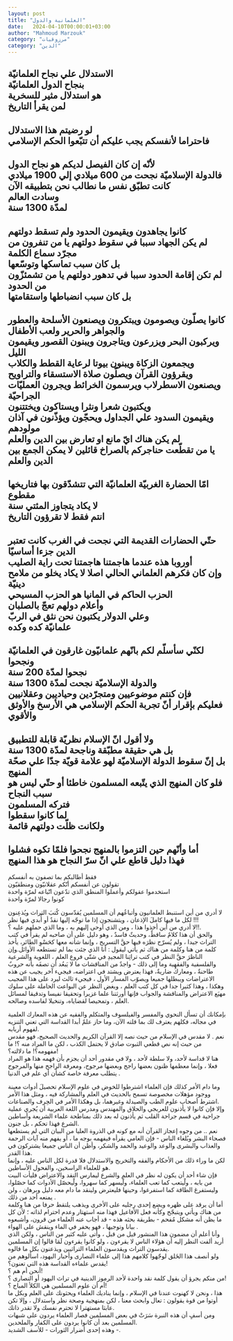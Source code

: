 ```yaml
---
layout: post
title: "العلمانية والدول"
date:   2024-04-10T00:00:01+03:00
author: "Mahmoud Marzouk"
category: "مرزوقيات"
category: "الدين"
---
```



الاستدلال علي نجاح العلمانيّة  
بنجاح الدول العلمانيّة  
هو استدلال مثير للسخرية  
لمن يقرأ التاريخ  
-------------  
لو رضيتم هذا الاستدلال  
فاحتراما لأنفسكم يجب عليكم أن تتبّعوا الحكم
الإسلامي  
-------------  
لأنّه إن كان الفيصل لديكم هو نجاح الدول  
فالدولة الإسلاميّة نجحت من 600 ميلادي إلي 1900
ميلادي  
كانت تطبّق نفس ما نطالب نحن بتطبيقه الآن  
وسادت العالم  
لمدّة 1300 سنة  
----------------  
كانوا يجاهدون ويقيمون الحدود ولم تسقط دولتهم  
لم يكن الجهاد سببا في سقوط دولتهم يا من تنفرون من مجرّد
سماع الكلمة  
بل كان سبب تماسكها وتوسّعها  
لم تكن إقامة الحدود سببا في تدهور دولتهم يا من تشمئزّون
من الحدود  
بل كان سبب انضباطها واستقامتها  
-------------  
كانوا يصلّون ويصومون ويبتكرون ويصنعون الأسلحة
والعطور  
والجواهر والحرير ولعب الأطفال  
ويركبون البحر ويزرعون ويتاجرون ويبنون القصور ويقيمون
الليل  
ويجمعون الزكاة ويبنون بيوتا لرعاية القطط
والكلاب  
ويقرؤون القرآن ويصلّون صلاة الاستسقاء والتراويح  
ويصنعون الاسطرلاب ويرسمون الخرائط ويجرون العمليّات
الجراحيّة  
ويكتبون شعرا ونثرا ويستاكون ويختتنون  
ويقيمون السدود علي الجداول ويحجّون ويؤذّنون في آذان
مولودهم  
لم يكن هناك ايّ مانع او تعارض بين الدين والعلم  
يا من تقطّعت حناجركم بالصراخ قائلين لا يمكن الجمع بين
الدين والعلم  
------------  
امّا الحضارة الغربيّة العلمانيّة التي تتشدّقون بها فتاريخها
مقطوع  
لا يكاد يتجاوز المئتي سنة  
انتم فقط لا تقرؤون التاريخ  
-------  
حتّي الحضارات القديمة التي نجحت في الغرب كانت تعتبر الدين
جزءا أساسيّا  
أوروبا هذه عندما هاجمتنا هاجمتنا تحت راية
الصليب  
وإن كان فكرهم العلماني الحالي اصلا لا يكاد يخلو من ملامح
دينيّة  
الحزب الحاكم في المانيا هو الحزب المسيحي  
وأعلام دولهم تعجّ بالصلبان  
وعلي الدولار يكتبون نحن نثق في الربّ  
علمانيّة كده وكده  
-----------  
لكنّي سأسلّم لكم بانّهم علمانيّون غارقون في
العلمانيّة  
ونجحوا  
نجحوا لمدّة 200 سنة  
والدولة الإسلاميّة نجحت لمدّة 1300 سنة  
فإن كنتم موضوعيين ومتجرّدين وحياديين وعقلانيين  
فعليكم بإقرار أنّ تجربة الحكم الإسلامي هي الأرسخ والأوثق
والأقوي  
-------------  
ولا أقول انّ الإسلام نظريّة قابلة للتطبيق  
بل هي حقيقة مطبّقة وناجحة لمدّة 1300 سنة  
بل إنّ سقوط الدولة الإسلاميّة لهو علامة قويّة جدّا علي صحّة
المنهج  
فلو كان المنهج الذي يتّبعه المسلمون خاطئا أو حتّي ليس هو
سبب النجاح  
فتركه المسلمون  
لما كانوا سقطوا  
ولكانت ظلّت دولتهم قائمة  
------------  
أما وأنّهم حين التزموا بالمنهج نجحوا فلمّا تكوه
فشلوا  
فهذا دليل قاطع علي انّ سرّ النجاح هو هذا المنهج  
----------  
فقط أطالبكم بما تصفون به أنفسكم  
تقولون عن أنفسكم أنّكم عقلانيّون ومنطقيّون  
استخدموا عقولكم وأعملوا المنطق الذي تدّعون اتّباعه لمرّة
واحدة  
كونوا رجالا لمرّة واحدة

لا أدري من أين استنبط العلمانيون وأتباعُهم أن المسلمين
يُقدّسون كُتبَ التراث ويُذعِنون لكل ما فيها كاملَ الإذعان ، ويتشنجون إذا ما
توجّه إليها نقدٌ أو أُبدي فيها نظر !!!  
لا أدري من أين أخذوا هذا ، ومن الذي أوحى إليهم به ، وما
الذي حملهم عليه ؟!!.  
والحق أن هذا كلامٌ ساقطٌ، وحديثٌ فاسدٌ ، وهو دليل على أن
صاحبه لم يقرأ في كتب التراث جيدا ، ولم يُسرّح نظرَه فيها حقَّ التسريح ، وإنما
شأنه معها كحَسْوِ الطائر، يأخذ كلمة من هنا وكلمة من هناك ثم يأتي ليقول :
أنا الذي جئت بما لم تستطعه الأوائل.وإن الناظرَ حقَّ النظر في كتب تراثِنا
المجيدِ في شتّى فروع العلم ، اللغوية والشرعية والفلسفية والفقهية وما إلى
ذلك - واجدٌ من المناقشات ما لا يَبعُد أن تصفَه بأنه حروبٌ طاحنةٌ ، ومعاركُ
ضاريةٌ، فهذا يعترض ويشتد في اعتراضه، فيجيء آخر يجيب عن هذه الاعتراضات
ويبطلها جميعا ويصوّب المسار الأول ، فيجيء ثالث ليرد على هذا المجيب وهكذا
، وهذا كثيرا جدا في كل كتب العلم ، وبغض النظر عن البواعث الحاملة على
سلوك مهيَع الاعتراض والمناقشة والجواب فإنها أورثتنا علما غزيرا وتحقيقا
نفيسا وتدقيقا لمسائل العلم ، وتمحيصا لقضاياه، وتنخيلا لفاسده
وصالحه.

بإمكانك أن تسأل النحوي والمفسر والفيلسوف والمتكلم
والفقيه عن هذه المعارك العلمية في مجاله، فكلهم يعترف لك بما قلته الآن،
وما حاز علمٌ أبدا القداسة التي تعني التنزيه لفهوم أربابه.  
نعم . لا مقدس في الإسلام من حيث نصه إلا القرآن الكريم
والحديث الصحيح، فهو مقدس من حيث إنه نص قطعي الثبوت صادق لا يحتمل الكذب ،
لكن ما المراد منه ؟! ما مفهومه؟! ما دلالته؟!  
هنا لا قداسة لأحد، ولا سلطة لأحد ، ولا في مقدور أحد أن
يجزم بأن فهمه هذا هو المراد فعلا ، وإنما معظمها ظنون بعضها راجح وبعضها
مرجوح، ومعرفة الراجح منها والمرجوح يتطلب معرفة خاصة كشأن أي علم في
الدنيا .

وما دام الأمر كذلك فإن العلماء اشترطوا للخوض في علوم
الإسلام تحصيلَ أدوات معينة ووجود مؤهلات مخصوصة تسمح بالحديث في العلم
والمشاركة فيه ، ومثل هذا الأمر اشترط أصحاب علوم الطب والصيدلة وغيرهما،
بل وهكذا الأمر في الحِرف والصناعات.  
وإلا فإن كانوا لا يأذنون للعربجي والحلاق والمهندس ومدرس
اللغة العربية أن يُجري عملية جراحية في قسم جراحة القلب ثم يأذنون له بعد
ذلك بمناطحة علماء الشريعة وأساطين الشرع فهذا تحكم ، بل جنون.  
نعم .. من وجوه إعجاز القرآن أنه
مع كونه في الذروة العليا من البيان التي لم يستطعها فصحاء البشر وبُلغاء
الناس - فإن العامي يقرأه فيفهمه بوجه ما ، أو يفهم منه آيات الرحمة
والعذاب والبشرى والوعد والوعيد والحمد والشكر، وأظن أن الناس جميعا
يشتركون في هذا القدر.  
لكن ما وراء ذلك من الأحكام والفقه والتخريج والاستدلال
فلا قدرة لكل الناس عليه ، وإنما هو للعلماء الراسخين، والفحول
الأساطين.  
فإن شاء أحد أن يكون له نظر في العلم والشرع ليمارس النقد
والاعتراض فليأت البيت من بابه ، ولْيتعب كما تعب العلماء، ولْيسهر كما
سهروا، ولْيحصّل الأدوات كما حصّلوا، وليستفرغ الطاقة كما استفرغوا، وحينها
فليعترض ولينقد ما دام معه دليل وبرهان ، ولن يمنعه أحد من ذلك .  
أما أن يرقد على ظهره ويضع إحدى رجليه على الأخرى ويذهب
يلتقط حرفا من هنا وكلمة من هناك ويأتي ويتبجّح وكأنه فعل الأفاعيل فهذا منه
استهتار وعدم احترام لذاته ؛ لأن كل ما يظن أنه مشكل مُفحم - بطريقة بحثه
هذه - قد أجاب عنه العلماء من قرون، وأشبعوه بيانا وتوجيها ، فهو يحفر في
الماء وينقش على الهواء .  
وأنا أعلم أن مضمون هذا المنشور قيل من قبل ، وأتى عليه
كثير من الناس ، ولكن الذي أريد ألفت النظر إليه أن هؤلاء الناس لا يقرءون
، ولو كانوا يقرءون لَمَا قالوا إن المسلمين يقدسون التراث ويقدسون العلماء
التراثيين ويذعنون بكل ما قالوه.  
ولو أنصف هذا الخَلق لوجّهوا كلامهم هذا إلى علماء النصارى
وأحبار اليهود، اسألوهم من يقدس علماءه القداسة هذه التي تعنون؟!  
أنحن أم هم ؟!  
من منكم يجرؤ أن يقول كلمة نقد واحدة لأحد الرموز الدينية
في تراث اليهود أو النصارى ؟!  
أم أن علوم المسلمين هي الكلأ المباح ؟!  
هذا ، ونحن لا كهنوت عندنا في الإسلام ، وإنما يناديك
العلماء ويحثونك على العلم وبكل ما أوتوا من قوة يقولون : تعال وابحث معنا
، لكن بمنهجية وصحة نظر واستدلال ، وإلا تكن عابثا مستهترا لا تحترم نفسك
ولا تقدر ذاتك.  
ومن أسفٍ أن هذه النبرة سَرَتْ في بعض المسلمين فصار العلماء
يردون على شبهات المسلمين بعد أن كانوا يردون على الكفار
والملحدين.  
وهذه إحدى أضرار الثورات - للأسف الشديد -.
